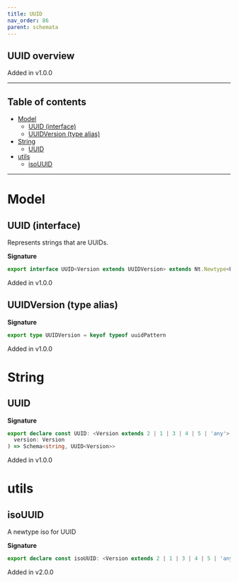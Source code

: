 ```yaml
---
title: UUID
nav_order: 86
parent: schemata
---
```


## UUID overview

Added in v1.0.0

---

<h2 class="text-delta">Table of contents</h2>

- [Model](#model)
  - [UUID (interface)](#uuid-interface)
  - [UUIDVersion (type alias)](#uuidversion-type-alias)
- [String](#string)
  - [UUID](#uuid)
- [utils](#utils)
  - [isoUUID](#isouuid)

---

# Model

## UUID (interface)

Represents strings that are UUIDs.

**Signature**

```ts
export interface UUID<Version extends UUIDVersion> extends Nt.Newtype<UUIDBrand<Version>, string> {}
```

Added in v1.0.0

## UUIDVersion (type alias)

**Signature**

```ts
export type UUIDVersion = keyof typeof uuidPattern
```

Added in v1.0.0

# String

## UUID

**Signature**

```ts
export declare const UUID: <Version extends 2 | 1 | 3 | 4 | 5 | 'any'>(
  version: Version
) => Schema<string, UUID<Version>>
```

Added in v1.0.0

# utils

## isoUUID

A newtype iso for UUID

**Signature**

```ts
export declare const isoUUID: <Version extends 2 | 1 | 3 | 4 | 5 | 'any'>() => Nt.NewtypeIso<UUID<Version>, string>
```

Added in v2.0.0
